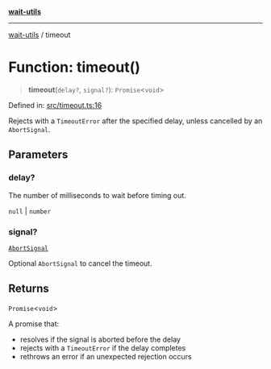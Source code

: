 [**wait-utils**](../README.md)

***

[wait-utils](../globals.md) / timeout

# Function: timeout()

> **timeout**(`delay?`, `signal?`): `Promise`\<`void`\>

Defined in: [src/timeout.ts:16](https://github.com/havelessbemore/wait-utils/blob/f8bff5b47c64f45aba9b31f67688196f18b2c467/src/timeout.ts#L16)

Rejects with a `TimeoutError` after the specified delay,
unless cancelled by an `AbortSignal`.

## Parameters

### delay?

The number of milliseconds to wait before timing out.

`null` | `number`

### signal?

[`AbortSignal`](#)

Optional `AbortSignal` to cancel the timeout.

## Returns

`Promise`\<`void`\>

A promise that:
- resolves if the signal is aborted before the delay
- rejects with a `TimeoutError` if the delay completes
- rethrows an error if an unexpected rejection occurs
